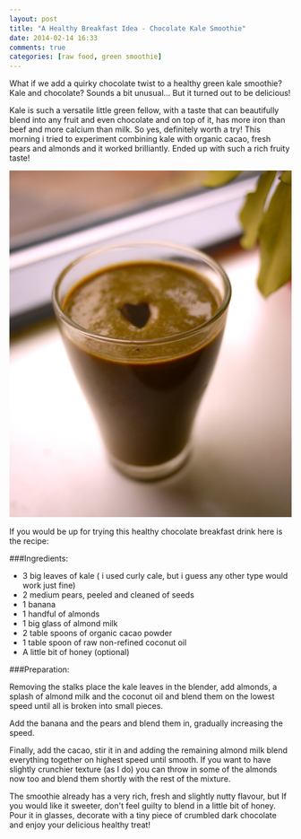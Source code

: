 ```yaml
---
layout: post
title: "A Healthy Breakfast Idea - Chocolate Kale Smoothie"
date: 2014-02-14 16:33
comments: true
categories: [raw food, green smoothie]
---
```


What if we add a quirky chocolate twist to a healthy green kale smoothie? Kale and chocolate? Sounds a bit unusual... But it turned out to be delicious!

Kale is such a versatile little green fellow, with a taste that can beautifully blend into any fruit and even chocolate and on top of it, has more iron than beef and more calcium than milk. So yes, definitely worth a try! This morning i tried to experiment combining kale with organic cacao, fresh pears and almonds and it worked brilliantly. Ended up with such a rich fruity taste!

<p class="centeredimage"><img src="/images/chocolate-kale-smoothie.jpg" alt="chocolate kale smoothie photo"></img></p>

If you would be up for trying this healthy chocolate breakfast drink here is the recipe:

###Ingredients:

* 3 big leaves of kale ( i used curly cale, but i guess any other type would work just fine)
* 2 medium pears, peeled and cleaned of seeds
* 1 banana
* 1 handful of almonds
* 1 big glass of almond milk
* 2 table spoons of organic cacao powder
* 1 table spoon of raw non-refined coconut oil
* A little bit of honey (optional)

###Preparation: 

Removing the stalks place the kale leaves in the blender, add almonds, a splash of almond milk and the coconut oil and blend them on the lowest speed until all is broken into small pieces. 

Add the banana and the pears and blend them in, gradually increasing the speed.

Finally, add the cacao, stir it in and adding the remaining almond milk blend everything together on highest speed until smooth. If you want to have slightly crunchier texture (as I do) you can throw in some of the almonds now too and blend them shortly with the rest of the mixture.

The smoothie already has a very rich, fresh and slightly nutty flavour, but If you would like it sweeter, don't feel guilty to blend in a little bit of honey. Pour it in glasses, decorate with a tiny piece of crumbled dark chocolate and enjoy your delicious healthy treat!